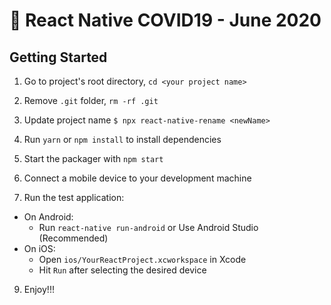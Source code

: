 # 🚀 React Native COVID19 - June 2020


## Getting Started

1. Go to project's root directory, `cd <your project name>`
2. Remove `.git` folder, `rm -rf .git`
3. Update project name `$ npx react-native-rename <newName>`
4. Run `yarn` or `npm install` to install dependencies

5. Start the packager with `npm start`
6. Connect a mobile device to your development machine
7. Run the test application:

- On Android:
  - Run `react-native run-android` or Use Android Studio (Recommended)
- On iOS:
  - Open `ios/YourReactProject.xcworkspace` in Xcode
  - Hit `Run` after selecting the desired device

9. Enjoy!!!